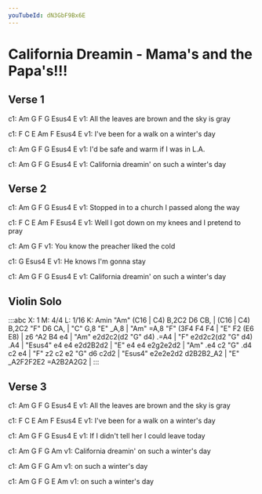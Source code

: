 ```yaml
---
youTubeId: dN3GbF9Bx6E
---
```


# California Dreamin - Mama's and the Papa's!!!

## Verse 1
c1:                    Am     G  F          G      Esus4  E
v1: All the leaves are brown        and the sky is gray

c1: F               C     E  Am       F        Esus4  E
v1: I've been for a walk         on a winter's day

c1:                 Am    G  F       G      Esus4  E
v1: I'd be safe and warm        if I was in L.A.

c1:            Am        G  F     G               Esus4  E
v1: California dreamin'        on such a winter's day

## Verse 2
c1:                 Am      G  F            G        Esus4  E
v1: Stopped in to a church        I passed along the way

c1:        F              C      E  Am        F          Esus4  E
v1: Well I got down on my knees         and I pretend to pray

c1:                                 Am    G  F
v1: You know the preacher liked the cold

c1:          G         Esus4  E
v1: He knows I'm gonna stay

c1:            Am        G  F     G               Esus4  E
v1: California dreamin'        on such a winter's day

## Violin Solo
:::abc
X: 1
M: 4/4
L: 1/16
K: Amin
"Am" (C16 | C4) B,2C2 D6 CB, | (C16 | C4) B,2C2 "F" D6 CA, | "C" G,8 "E" _A,8 | "Am" =A,8 "F" (3F4 F4 F4 | "E" F2 (E6 E8) |
z6 ^A2 B4 e4 | "Am" e2d2c2(d2 "G" d4) .=A4 | "F" e2d2c2(d2 "G" d4) .A4 | "Esus4" e4 e4 e2d2B2d2 | "E" e4 e4 e2g2e2d2 |
"Am" .e4 c2 "G" .d4 c2 e4 | "F" z2 c2 e2 "G" d6 c2d2 | "Esus4" e2e2e2d2 d2B2B2_A2 | "E" _A2F2F2E2 =A2B2A2G2 |
:::

## Verse 3
c1:                    Am     G  F          G      Esus4  E
v1: All the leaves are brown        and the sky is gray

c1: F               C     E  Am       F        Esus4  E
v1: I've been for a walk         on a winter's day

c1:             Am        G  F          G     Esus4  E
v1: If I didn't tell her        I could leave today

c1:             Am        G  F     G               Am
v1: California  dreamin'        on such a winter's day

c1:             Am        G  F     G               Am
v1:                             on such a winter's day

c1:             Am        G  F     G               E    Am
v1:                             on such a winter's day
